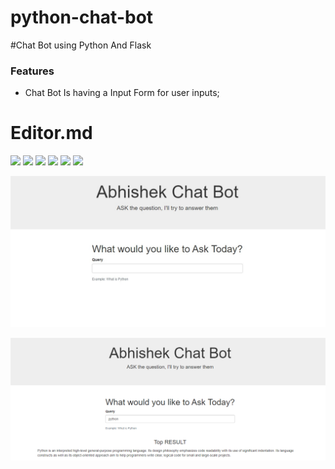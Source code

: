 # python-chat-bot

#Chat Bot using Python And Flask

### Features

- Chat Bot Is having a Input Form for user inputs;

# Editor.md


![](https://img.shields.io/github/stars/pandao/editor.md.svg) ![](https://img.shields.io/github/forks/pandao/editor.md.svg) ![](https://img.shields.io/github/tag/pandao/editor.md.svg) ![](https://img.shields.io/github/release/pandao/editor.md.svg) ![](https://img.shields.io/github/issues/pandao/editor.md.svg) ![](https://img.shields.io/bower/v/editor.md.svg)

![](https://github.com/iamabhishekgarg/python-chat-bot/blob/master/input.jpg?raw=true)

![](https://github.com/iamabhishekgarg/python-chat-bot/blob/master/output.jpg?raw=true)
